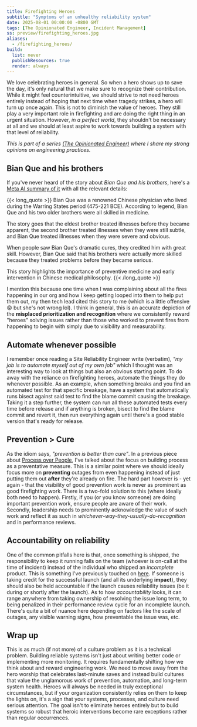 ```yaml
---
title: Firefighting Heroes
subtitle: "Symptoms of an unhealthy reliability system"
date: 2025-08-01 00:00:00 -0800 GMT
tags: [The Opinionated Engineer, Incident Management]
ss: preview/firefighting_heroes.jpg
aliases:
  - /firefighting_heroes/
build:
  list: never
  publishResources: true
  render: always
---
```


We love celebrating heroes in general. So when a hero shows up to save the day, it's only natural that we make sure to recognize their contribution. While it might feel counterintuitive, we should strive to not need heroes entirely instead of hoping that next time when tragedy strikes, a hero will turn up once again. This is not to diminish the value of heroes. They still play a very important role in firefighting and are doing the right thing in an urgent situation. However, _in a perfect world_, they shouldn't be necessary at all and we should at least aspire to work towards building a system with that level of reliability.

_This is part of a series [(The Opinionated Engineer)](/blog/2025-05-04-the-opinionated-engineer/) where I share my strong opinions on engineering practices._

## Bian Que and his brothers

If you've never heard of the story about _Bian Que and his brothers_, here's a [Meta AI summary of it](https://www.meta.ai/@binhonglee/prompt/iS2XuvsxNDq) with all the relevant details:

{{< long_quote >}}
Bian Que was a renowned Chinese physician who lived during the Warring States period (475-221 BCE). According to legend, Bian Que and his two older brothers were all skilled in medicine.

The story goes that the eldest brother treated illnesses before they became apparent, the second brother treated illnesses when they were still subtle, and Bian Que treated illnesses when they were severe and obvious.

When people saw Bian Que's dramatic cures, they credited him with great skill. However, Bian Que said that his brothers were actually more skilled because they treated problems before they became serious.

This story highlights the importance of preventive medicine and early intervention in Chinese medical philosophy.
{{< /long_quote >}}

I mention this because one time when I was complaining about all the fires happening in our org and how I keep getting looped into them to help put them out, my then tech lead cited this story to me (which is a little offensive 😡 but she's not wrong lol). I think in general, this is an accurate depiction of the **misplaced prioritization and recognition** where we consistently reward "heroes" solving issues rather than those who worked to prevent fires from happening to begin with simply due to visibility and measurability.

## Automate whenever possible

I remember once reading a Site Reliability Engineer write (verbatim), _"my job is to automate myself out of my own job"_ which I thought was an interesting way to look at things but also an obvious starting point. To do away with the reliance on firefighting heroes, automate the things they do whenever possible. As an example, when something breaks and you find an automated test for that specific breakage, have a system that automatically runs bisect against said test to find the blame commit causing the breakage. Taking it a step further, the system can run all these automated tests every time before release and if anything is broken, bisect to find the blame commit and revert it, then run everything again until there's a good stable version that's ready for release.

## Prevention > Cure

As the idiom says, _"prevention is better than cure"_. In a previous piece about [Process over People](https://binhong.me/blog/2025-05-30-no-blame-sev-culture/#process-over-people), I've talked about the focus on building process as a preventative measure. This is a similar point where we should ideally focus more on **preventing** outages from even happening instead of just putting them out **after** they're already on fire. The hard part however is - yet again - that the visibility of good prevention work is never as prominent as good firefighting work. There is a two-fold solution to this (where ideally both need to happen). Firstly, if you (or you know someone) are doing important prevention work, ensure people are aware of their work. Secondly, leadership needs to prominently acknowledge the value of such work and reflect it as such in _whichever-way-they-usually-do-recognition_ and in performance reviews.

## Accountability on reliability

One of the common pitfalls here is that, once something is shipped, the responsibility to keep it running falls on the team (whoever is on-call at the time of incident) instead of the individual who shipped an _incomplete_ product. This is something I've previously touched on [here](https://binhong.me/blog/2025-05-30-no-blame-sev-culture/#no-blame--no-responsibility). If someone is taking credit for the successful launch (and all its underlying **impact**), they should also be held accountable if the launch causes reliability issues (be it during or shortly after the launch). As to how _accountability_ looks, it can range anywhere from taking ownership of resolving the issue long term, to being penalized in their performance review cycle for an incomplete launch. There's quite a bit of nuance here depending on factors like the scale of outages, any visible warning signs, how preventable the issue was, etc.

## Wrap up

This is as much (if not more) of a culture problem as it is a technical problem. Building reliable systems isn't just about writing better code or implementing more monitoring. It requires fundamentally shifting how we think about and reward engineering work. We need to move away from the hero worship that celebrates last-minute saves and instead build cultures that value the unglamorous work of prevention, automation, and long-term system health. Heroes will always be needed in truly exceptional circumstances, but if your organization consistently relies on them to keep the lights on, it's a sign that your systems, processes, and culture need serious attention. The goal isn't to eliminate heroes entirely but to build systems so robust that heroic interventions become rare exceptions rather than regular occurrences.